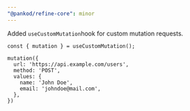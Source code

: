 ```yaml
---
"@pankod/refine-core": minor
---
```


Added `useCustomMutation`hook for custom mutation requests.

```tsx
const { mutation } = useCustomMutation();

mutation({
  url: 'https://api.example.com/users',
  method: 'POST',
  values: {
    name: 'John Doe',
    email: 'johndoe@mail.com',
  },
})
```
